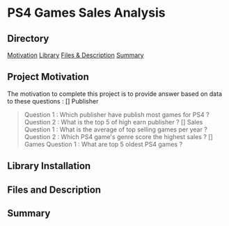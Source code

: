 # PS4 Games Sales Analysis 

## Directory 
[Motivation](#project-motivation)
[Library](#library-installation)
[Files & Description](#files-and-description)
[Summary](#summary)

## Project Motivation ##

The motivation to complete this project is to provide answer based on data to these questions : 
[] Publisher
> Question 1 : Which publisher have publish most games for PS4 ?
> Question 2 : What is the top 5 of high earn publisher ?
[] Sales
> Question 1 : What is the average of top selling games per year ?
> Question 2 : Which PS4 game's genre score the highest sales ?
[] Games
> Question 1 : What are top 5 oldest PS4 games ?


## Library Installation ##


## Files and Description ##

## Summary ##
